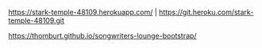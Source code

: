 https://stark-temple-48109.herokuapp.com/ | https://git.heroku.com/stark-temple-48109.git



https://thomburt.github.io/songwriters-lounge-bootstrap/